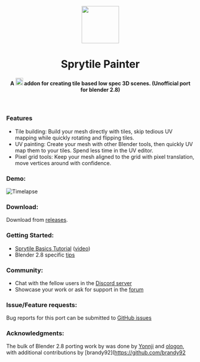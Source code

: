 <p align="center">
    <img src="sprytile-logo.png?raw=true" height="100px"/>
    <h1 align="center">Sprytile Painter</h1>
    <h4 align="center">
        A <img src="https://download.blender.org/institute/logos/blender-socket.png" height="20px"/> addon for creating tile based low spec 3D scenes. (Unofficial port for blender 2.8)
    </h4>
  <br>
</p>

### Features

* Tile building: Build your mesh directly with tiles, skip tedious UV mapping while quickly rotating and flipping tiles.
* UV painting: Create your mesh with other Blender tools, then quickly UV map them to your tiles. Spend less time in the UV editor.
* Pixel grid tools: Keep your mesh aligned to the grid with pixel translation, move vertices around with confidence.

### Demo:

![Timelapse](https://img.itch.io/aW1hZ2UvOTg5NjYvNTE3NTczLmdpZg==/250x600/mDFwN0.gif)

### Download:

Download from [releases](https://github.com/ologon/Sprytile/releases).

### Getting Started:

* [Sprytile Basics Tutorial](http://docs.sprytile.xyz/quick-start/) ([video](https://youtu.be/-ezYZgMp-R0)) 
* Blender 2.8 specific [tips](https://itch.io/post/1034106)

### Community:

* Chat with the fellow users in the [Discord server](https://discordapp.com/invite/Xj4Bc4U)
* Showcase your work or ask for support in the [forum](https://chemikhazi.itch.io/sprytile/community)

### Issue/Feature requests:

Bug reports for this port can be submitted to [GitHub issues](https://github.com/ologon/Sprytile/issues)

### Acknowledgments:

The bulk of Blender 2.8 porting work by was done by [Yonnji](https://github.com/Yonnji) and [ologon](https://github.com/ologon), with additional contributions by [brandy92](https://github.com/brandy92